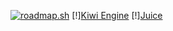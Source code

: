 [![roadmap.sh](https://roadmap.sh/card/wide/6676bceddf3918909ea8b7aa?variant=dark&roadmaps=frontend%2Cfull-stack%2Cbackend%2Cgame-developer)](https://roadmap.sh)
[!][Kiwi Engine](/Kiwi%20Engine.png)
[!][Juice](./Juice.png)
